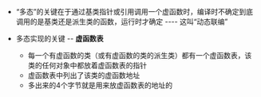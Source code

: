 
* “多态”的关键在于通过基类指针或引用调用一个虚函数时，编译时不确定到底调用的是基类还是派生类的函数，运行时才确定 ---- 这叫“动态联编”

* 多态实现的关键 -- **虚函数表**
  * 每一个有虚函数的类（或有虚函数的类的派生类）都有一个虚函数表，该类的任何对象中都放着虚函数表的指针
  * 虚函数表中列出了该类的虚函数地址
  * 多出来的4个字节就是用来放虚函数表的地址的
